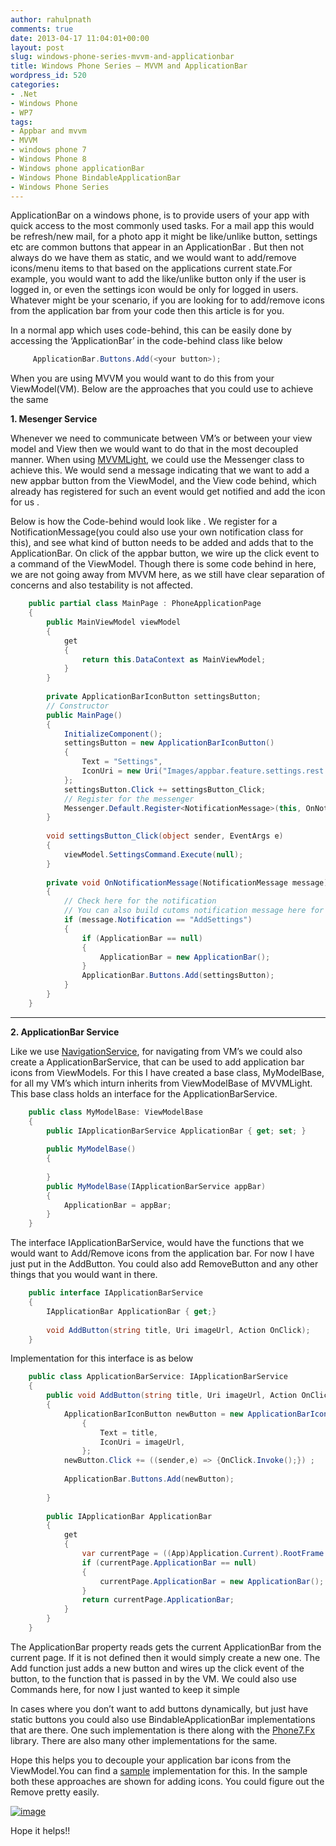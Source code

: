 ```yaml
---
author: rahulpnath
comments: true
date: 2013-04-17 11:04:01+00:00
layout: post
slug: windows-phone-series-mvvm-and-applicationbar
title: Windows Phone Series – MVVM and ApplicationBar
wordpress_id: 520
categories:
- .Net
- Windows Phone
- WP7
tags:
- Appbar and mvvm
- MVVM
- windows phone 7
- Windows Phone 8
- Windows phone applicationBar
- Windows Phone BindableApplicationBar
- Windows Phone Series
---
```


ApplicationBar on a windows phone, is to provide users of your app with quick access to the most commonly used tasks. For a mail app this would be refresh/new mail, for a photo app it might be like/unlike button, settings etc are common buttons that appear in an ApplicationBar . But then not always do we have them as static, and we would want to add/remove icons/menu items to that based on the applications current state.For example, you would want to add the like/unlike button only if the user is logged in, or even the settings icon would be only for logged in users. Whatever might be your scenario, if you are looking for to add/remove icons from the application bar from your code then this article is for you.

 

In a normal app which uses code-behind, this can be easily done by accessing the ‘ApplicationBar’ in the code-behind class like below

``` csharp    
     ApplicationBar.Buttons.Add(<your button>);
 ```


When you are using MVVM you would want to do this from your ViewModel(VM). Below are the approaches that you could use to achieve the same





**1. Mesenger Service**





Whenever we need to communicate between VM’s or between your view model and View then we would want to do that in the most decoupled manner. When using [MVVMLight](http://www.galasoft.ch/mvvm/), we could use the Messenger class to achieve this. We would send a message indicating that we want to add a new appbar button from the ViewModel, and the View code behind, which already has registered for such an event would get notified and add the icon for us .





Below is how the Code-behind would look like . We register for a NotificationMessage(you could also use your own notification class for this), and see what kind of button needs to be added and adds that to the ApplicationBar. On click of the appbar button, we wire up the click event to a command of the ViewModel. Though there is some code behind in here, we are not going away from MVVM here, as we still have clear separation of concerns and also testability is not affected.

``` csharp    
    public partial class MainPage : PhoneApplicationPage
    {
        public MainViewModel viewModel
        {
            get
            {
                return this.DataContext as MainViewModel;
            }
        }
    
        private ApplicationBarIconButton settingsButton;
        // Constructor
        public MainPage()
        {
            InitializeComponent();
            settingsButton = new ApplicationBarIconButton()
            {
                Text = "Settings",
                IconUri = new Uri("Images/appbar.feature.settings.rest.png", UriKind.Relative)
            };
            settingsButton.Click += settingsButton_Click;
            // Register for the messenger 
            Messenger.Default.Register<NotificationMessage>(this, OnNotificationMessage);
        }
    
        void settingsButton_Click(object sender, EventArgs e)
        {
            viewModel.SettingsCommand.Execute(null);
        }
    
        private void OnNotificationMessage(NotificationMessage message)
        {
            // Check here for the notification
            // You can also build cutoms notification message here for this by inheriting from MessageBase
            if (message.Notification == "AddSettings")
            {
                if (ApplicationBar == null)
                {
                    ApplicationBar = new ApplicationBar();
                }
                ApplicationBar.Buttons.Add(settingsButton);
            }
        }
    }

```



****





**2. ApplicationBar Service**





Like we use [NavigationService](http://www.geekchamp.com/articles/mvvm-in-real-life-windows-phone-applications-part2), for navigating from VM’s we could also create a ApplicationBarService, that can be used to add application bar icons from ViewModels. For this I have created a base class, MyModelBase, for all my VM’s which inturn inherits from ViewModelBase of MVVMLight. This base class holds an interface for the ApplicationBarService.

``` csharp    
    public class MyModelBase: ViewModelBase
    {
        public IApplicationBarService ApplicationBar { get; set; }
    
        public MyModelBase()
        {
    
        }
        public MyModelBase(IApplicationBarService appBar)
        {
            ApplicationBar = appBar;
        }
    }

```



The interface IApplicationBarService, would have the functions that we would want to Add/Remove icons from the application bar. For now I have just put in the AddButton. You could also add RemoveButton and any other things that you would want in there.

``` csharp    
    public interface IApplicationBarService
    {
        IApplicationBar ApplicationBar { get;} 
    
        void AddButton(string title, Uri imageUrl, Action OnClick);
    }
```

Implementation for this interface is as below

``` csharp    
    public class ApplicationBarService: IApplicationBarService
    {
        public void AddButton(string title, Uri imageUrl, Action OnClick)
        {
            ApplicationBarIconButton newButton = new ApplicationBarIconButton()
                {
                    Text = title, 
                    IconUri = imageUrl, 
                };
            newButton.Click += ((sender,e) => {OnClick.Invoke();}) ;
    
            ApplicationBar.Buttons.Add(newButton);
           
        }
    
        public IApplicationBar ApplicationBar
        {
            get
            {
                var currentPage = ((App)Application.Current).RootFrame.Content as PhoneApplicationPage;
                if (currentPage.ApplicationBar == null)
                {
                    currentPage.ApplicationBar = new ApplicationBar();
                }
                return currentPage.ApplicationBar;
            }
        }
    }
```

The ApplicationBar property reads gets the current ApplicationBar from the current page. If it is not defined then it would simply create a new one. The Add function just adds a new button and wires up the click event of the button, to the function that is passed in by the VM. We could also use Commands here, for now I just wanted to keep it simple





In cases where you don’t want to add buttons dynamically, but just have static buttons you could also use BindableApplicationBar implementations that are there. One such implementation is there along with the [Phone7.Fx](http://phone7.codeplex.com/) library. There are also many other implementations for the same.





Hope this helps you to decouple your application bar icons from the ViewModel.You can find a [sample](https://github.com/rahulpnath/Blog/tree/master/PhoneAppBarMvvm) implementation for this. In the sample both these approaches are shown for adding icons. You could figure out the Remove pretty easily.





[![image](http://rahulpnath.com/blog/wp-content/uploads/2013/04/image_thumb4.png)](http://rahulpnath.com/blog/wp-content/uploads/2013/04/image4.png)





Hope it helps!!
